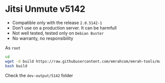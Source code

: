 Jitsi Unmute v5142
==================
* Compatible only with the release `2.0.5142-1`
* Don’t use on a production server. It can be harmfull
* Not well tested, tested only on `Debian Buster`
* No warranty, no responsibility

As `root`

```bash
cd
wget -O build https://raw.githubusercontent.com/emrahcom/emrah-tools/main/jitsi/unmute/5142/build
bash build
```

Check the `dev-output/5142` folder
